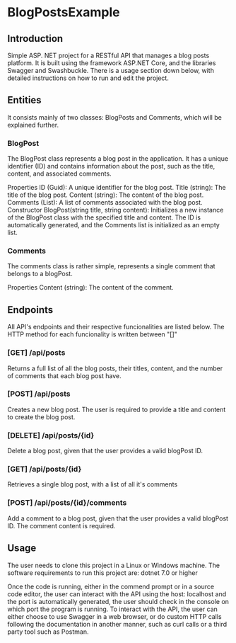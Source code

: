 # BlogPostsExample

## Introduction
Simple ASP. NET project for a RESTful API that manages a blog posts platform.
It is built using the framework ASP.NET Core, and the libraries Swagger and Swashbuckle.
There is a usage section down below, with detailed instructions on how to run and edit the project.

## Entities
It consists mainly of two classes: BlogPosts and Comments, which will be explained further.

### BlogPost
The BlogPost class represents a blog post in the application.
It has a unique identifier (ID) and contains information about the post, such as the title, content, and associated comments.

Properties
ID (Guid): A unique identifier for the blog post.
Title (string): The title of the blog post.
Content (string): The content of the blog post.
Comments (List<Comment>): A list of comments associated with the blog post.
Constructor
BlogPost(string title, string content): Initializes a new instance of the BlogPost class with the specified title and content.
The ID is automatically generated, and the Comments list is initialized as an empty list.

### Comments
The comments class is rather simple, represents a single comment that belongs to a blogPost.

Properties
Content (string): The content of the comment.

## Endpoints
All API's endpoints and their respective funcionalities are listed below.
The HTTP method for each funcionality is written between "[]"

### [GET] /api/posts
Returns a full list of all the blog posts, their titles, content, and the number of comments
that each blog post have.

### [POST] /api/posts
Creates a new blog post. The user is required to provide a title and content to create the blog post.

### [DELETE] /api/posts/{id}
Delete a blog post, given that the user provides a valid blogPost ID.

### [GET] /api/posts/{id}
Retrieves a single blog post, with a list of all it's comments

### [POST] /api/posts/{id}/comments
Add a comment to a blog post, given that the user provides a valid blogPost ID. The comment content is required.

## Usage
The user needs to clone this project in a Linux or Windows machine.
The software requirements to run this project are:
dotnet 7.0 or higher

Once the code is running, either in the commend prompt or in a source code editor,
the user can interact with the API using the host: localhost and the port is automatically generated,
the user should check in the console on which port the program is running.
To interact with the API, the user can either choose to use Swagger in a web browser, or do custom
HTTP calls following the documentation in another manner, such as curl calls or a third party tool such as Postman.
